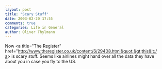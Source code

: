 ```yaml
---
layout: post
title: "Scary Stuff"
date: 2003-02-20 17:55
comments: true
categories: Life in General
author: Oliver Thylmann
---
```



Now &lt;a title=&quot;The Register&quot; href=&quot;http://www.theregister.co.uk/content/6/29408.html&quot;&gt;this&lt;/a&gt; is scary stuff. Seems like airlines might hand over all the data they have about you in case you fly to the US.


